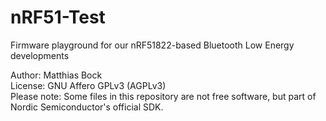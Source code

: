 # nRF51-Test
Firmware playground for our nRF51822-based Bluetooth Low Energy developments

Author: Matthias Bock<br/>
License: GNU Affero GPLv3 (AGPLv3)<br/>
Please note: Some files in this repository are not free software, but part of Nordic Semiconductor's official SDK.
